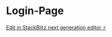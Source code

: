 # Login-Page

[Edit in StackBlitz next generation editor ⚡️](https://stackblitz.com/~/github.com/Arious18/Login-Page)